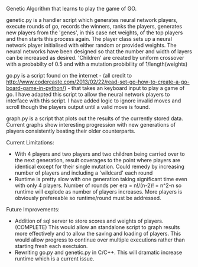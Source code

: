 Genetic Algorithm that learns to play the game of GO.

genetic.py is a handler script which generates neural network players, execute rounds of go, records the winners, ranks the players, generates new players
from the 'genes', in this case net weights, of the top players and then starts this process again. The player class sets up a neural network
player initialised with either random or provided weights. The neural networks have been designed so that the number and width of layers
can be increased as desired. 'Children' are created by uniform crossover with a probabilty of 0.5 and with a mutation probibility of
1/length(weights)

go.py is a script found on the internet - 
(all credit to http://www.codercaste.com/2013/02/22/read-set-go-how-to-create-a-go-board-game-in-python/) - that takes an keyboard input
to play a game of go. I have adapted this script to allow the neural network players to interface with this script. I have added logic to 
ignore invalid moves and scroll though the players output until a valid move is found.

graph.py is a script that plots out the results of the currently stored data. Current graphs show interesting progression with new generations of players consistently beating their older counterparts.

Current Limitations:
- With 4 players and two players and two children being carried over to the next generation, result coverages to the point where players 
  are identical except for their single mutation. Could remedy by increasing number of players and including a 'wildcard' each round
- Runtime is pretty slow with one generation taking significant time even with only 4 players. Number of rounds per era = n!/(n-2)! = n^2-n
  so runtime will explode as number of players increases. More players is obviously prefereable so runtime/round must be addressed.

Future Improvements:
- Addition of sql server to store scores and weights of players.(COMPLETE) This would allow an standalone script to graph results more effectively 
  and to allow the saving and loading of players. This would allow progress to continue over multiple executions rather than starting fresh
  each exectuion.
- Rewriting go.py and genetic.py in C/C++. This will dramatic increase runtime which is a current issue.

